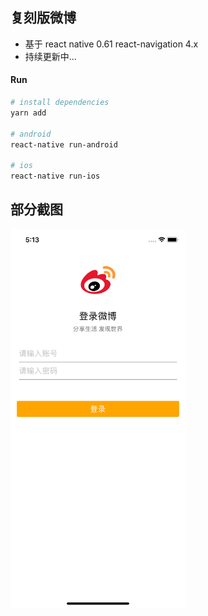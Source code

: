 ## 复刻版微博
- 基于 react native 0.61  react-navigation 4.x
- 持续更新中...

#### Run

``` bash
# install dependencies
yarn add

# android
react-native run-android

# ios
react-native run-ios
```

## 部分截图
<p>
	<img src="https://raw.githubusercontent.com/zhuyifei/zyf_wb/master/screenshoots/1.png" alt="Sample"  width="280" >
</p>